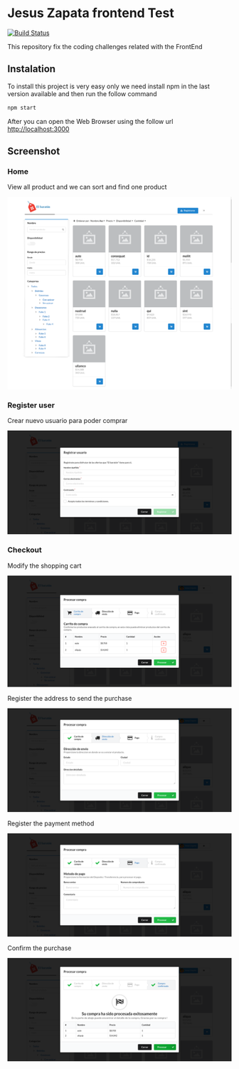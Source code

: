# Jesus Zapata frontend Test

[![Build Status](https://travis-ci.org/JesusZapata/jesus-zapata-front.svg?branch=master)](https://travis-ci.org/JesusZapata/jesus-zapata-front)

This repository fix the coding challenges related with the FrontEnd

## Instalation

To install this project is very easy only we need install npm in the last version available and then run the follow command

```bash
npm start
```

After you can open the Web Browser using the follow url [http://localhost:3000](http://localhost:3000)

## Screenshot

### Home

View all product and we can sort and find one product

![image](https://raw.githubusercontent.com/JesusZapata/jesus-zapata-front/master/src/assets/images/screenshot/home.png)

### Register user

Crear nuevo usuario para poder comprar

![image](https://raw.githubusercontent.com/JesusZapata/jesus-zapata-front/master/src/assets/images/screenshot/register_user.png)

### Checkout

Modify the shopping cart

![image](https://raw.githubusercontent.com/JesusZapata/jesus-zapata-front/master/src/assets/images/screenshot/checkout_1.png)

Register the address to send the purchase

![image](https://raw.githubusercontent.com/JesusZapata/jesus-zapata-front/master/src/assets/images/screenshot/checkout_2.png)

Register the payment method

![image](https://raw.githubusercontent.com/JesusZapata/jesus-zapata-front/master/src/assets/images/screenshot/checkout_3.png)

Confirm the purchase

![image](https://raw.githubusercontent.com/JesusZapata/jesus-zapata-front/master/src/assets/images/screenshot/checkout_4.png)
